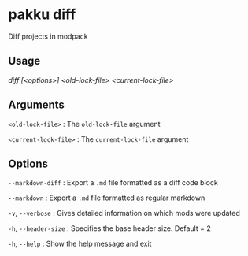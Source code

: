 # pakku diff

Diff projects in modpack

## Usage

<snippet id="snippet-cmd">

<var name="cmd">diff</var>
<var name="params">[&lt;options&gt;] &lt;old-lock-file&gt; &lt;current-lock-file&gt;</var>
<include from="_template_cmd.md" element-id="template-cmd"/>

</snippet>

## Arguments

<snippet id="snippet-args">

`<old-lock-file>`
: The `old-lock-file` argument

`<current-lock-file>`
: The `current-lock-file` argument

</snippet>

## Options

<snippet id="snippet-options-all">

<snippet id="snippet-options">

`--markdown-diff`
: Export a `.md` file formatted as a diff code block

`--markdown`
: Export a `.md` file formatted as regular markdown

`-v`, `--verbose`
: Gives detailed information on which mods were updated

`-h`, `--header-size`
: Specifies the base header size. Default = 2

</snippet>

`-h`, `--help`
: Show the help message and exit

</snippet>
